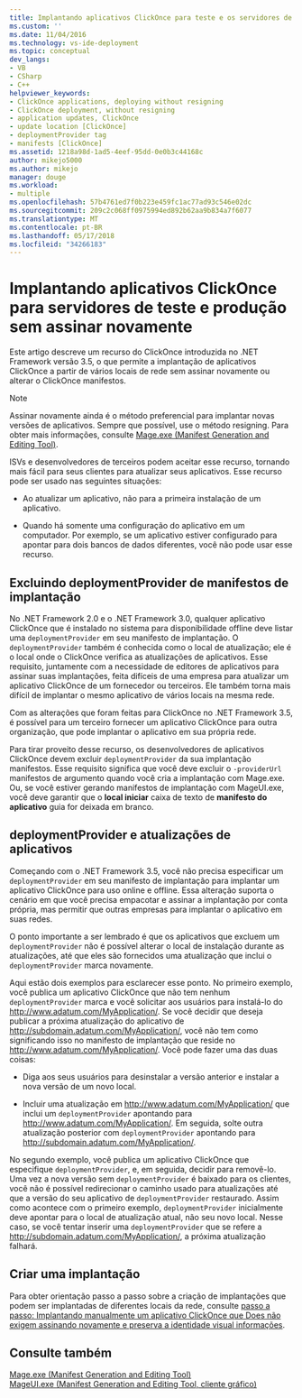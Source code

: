 ```yaml
---
title: Implantando aplicativos ClickOnce para teste e os servidores de produção sem assinar novamente | Microsoft Docs
ms.custom: ''
ms.date: 11/04/2016
ms.technology: vs-ide-deployment
ms.topic: conceptual
dev_langs:
- VB
- CSharp
- C++
helpviewer_keywords:
- ClickOnce applications, deploying without resigning
- ClickOnce deployment, without resigning
- application updates, ClickOnce
- update location [ClickOnce]
- deploymentProvider tag
- manifests [ClickOnce]
ms.assetid: 1218a98d-1ad5-4eef-95dd-0e0b3c44168c
author: mikejo5000
ms.author: mikejo
manager: douge
ms.workload:
- multiple
ms.openlocfilehash: 57b4761ed7f0b223e459fc1ac77ad93c546e02dc
ms.sourcegitcommit: 209c2c068ff0975994ed892b62aa9b834a7f6077
ms.translationtype: MT
ms.contentlocale: pt-BR
ms.lasthandoff: 05/17/2018
ms.locfileid: "34266183"
---
```

# <a name="deploying-clickonce-applications-for-testing-and-production-servers-without-resigning"></a>Implantando aplicativos ClickOnce para servidores de teste e produção sem assinar novamente
Este artigo descreve um recurso do ClickOnce introduzida no .NET Framework versão 3.5, o que permite a implantação de aplicativos ClickOnce a partir de vários locais de rede sem assinar novamente ou alterar o ClickOnce manifestos.  
  
> [!NOTE]
>  Assinar novamente ainda é o método preferencial para implantar novas versões de aplicativos. Sempre que possível, use o método resigning. Para obter mais informações, consulte [Mage.exe (Manifest Generation and Editing Tool)](/dotnet/framework/tools/mage-exe-manifest-generation-and-editing-tool).  
  
 ISVs e desenvolvedores de terceiros podem aceitar esse recurso, tornando mais fácil para seus clientes para atualizar seus aplicativos. Esse recurso pode ser usado nas seguintes situações:  
  
-   Ao atualizar um aplicativo, não para a primeira instalação de um aplicativo.  
  
-   Quando há somente uma configuração do aplicativo em um computador. Por exemplo, se um aplicativo estiver configurado para apontar para dois bancos de dados diferentes, você não pode usar esse recurso.  
  
## <a name="excluding-deploymentprovider-from-deployment-manifests"></a>Excluindo deploymentProvider de manifestos de implantação  
 No .NET Framework 2.0 e o .NET Framework 3.0, qualquer aplicativo ClickOnce que é instalado no sistema para disponibilidade offline deve listar uma `deploymentProvider` em seu manifesto de implantação. O `deploymentProvider` também é conhecida como o local de atualização; ele é o local onde o ClickOnce verifica as atualizações de aplicativos. Esse requisito, juntamente com a necessidade de editores de aplicativos para assinar suas implantações, feita difíceis de uma empresa para atualizar um aplicativo ClickOnce de um fornecedor ou terceiros. Ele também torna mais difícil de implantar o mesmo aplicativo de vários locais na mesma rede.  
  
 Com as alterações que foram feitas para ClickOnce no .NET Framework 3.5, é possível para um terceiro fornecer um aplicativo ClickOnce para outra organização, que pode implantar o aplicativo em sua própria rede.  
  
 Para tirar proveito desse recurso, os desenvolvedores de aplicativos ClickOnce devem excluir `deploymentProvider` da sua implantação manifestos. Esse requisito significa que você deve excluir o `-providerUrl` manifestos de argumento quando você cria a implantação com Mage.exe. Ou, se você estiver gerando manifestos de implantação com MageUI.exe, você deve garantir que o **local iniciar** caixa de texto de **manifesto do aplicativo** guia for deixada em branco.  
  
## <a name="deploymentprovider-and-application-updates"></a>deploymentProvider e atualizações de aplicativos  
 Começando com o .NET Framework 3.5, você não precisa especificar um `deploymentProvider` em seu manifesto de implantação para implantar um aplicativo ClickOnce para uso online e offline. Essa alteração suporta o cenário em que você precisa empacotar e assinar a implantação por conta própria, mas permitir que outras empresas para implantar o aplicativo em suas redes.  
  
 O ponto importante a ser lembrado é que os aplicativos que excluem um `deploymentProvider` não é possível alterar o local de instalação durante as atualizações, até que eles são fornecidos uma atualização que inclui o `deploymentProvider` marca novamente.  
  
 Aqui estão dois exemplos para esclarecer esse ponto. No primeiro exemplo, você publica um aplicativo ClickOnce que não tem nenhum `deploymentProvider` marca e você solicitar aos usuários para instalá-lo do http://www.adatum.com/MyApplication/. Se você decidir que deseja publicar a próxima atualização do aplicativo de http://subdomain.adatum.com/MyApplication/, você não tem como significando isso no manifesto de implantação que reside no http://www.adatum.com/MyApplication/. Você pode fazer uma das duas coisas:  
  
-   Diga aos seus usuários para desinstalar a versão anterior e instalar a nova versão de um novo local.  
  
-   Incluir uma atualização em http://www.adatum.com/MyApplication/ que inclui um `deploymentProvider` apontando para http://www.adatum.com/MyApplication/. Em seguida, solte outra atualização posterior com `deploymentProvider` apontando para http://subdomain.adatum.com/MyApplication/.  
  
 No segundo exemplo, você publica um aplicativo ClickOnce que especifique `deploymentProvider`, e, em seguida, decidir para removê-lo. Uma vez a nova versão sem `deploymentProvider` é baixado para os clientes, você não é possível redirecionar o caminho usado para atualizações até que a versão do seu aplicativo de `deploymentProvider` restaurado. Assim como acontece com o primeiro exemplo, `deploymentProvider` inicialmente deve apontar para o local de atualização atual, não seu novo local. Nesse caso, se você tentar inserir uma `deploymentProvider` que se refere a http://subdomain.adatum.com/MyApplication/, a próxima atualização falhará.  
  
## <a name="creating-a-deployment"></a>Criar uma implantação  
 Para obter orientação passo a passo sobre a criação de implantações que podem ser implantadas de diferentes locais da rede, consulte [passo a passo: Implantando manualmente um aplicativo ClickOnce que Does não exigem assinando novamente e preserva a identidade visual informações](../deployment/walkthrough-manually-deploying-a-clickonce-app-no-re-signing-required.md).  
  
## <a name="see-also"></a>Consulte também  
 [Mage.exe (Manifest Generation and Editing Tool)](/dotnet/framework/tools/mage-exe-manifest-generation-and-editing-tool)   
 [MageUI.exe (Manifest Generation and Editing Tool, cliente gráfico)](/dotnet/framework/tools/mageui-exe-manifest-generation-and-editing-tool-graphical-client)